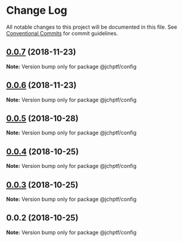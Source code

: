 # Change Log

All notable changes to this project will be documented in this file.
See [Conventional Commits](https://conventionalcommits.org) for commit guidelines.

## [0.0.7](https://github.com/jheinnic/portfolio-monorepo/compare/@jchptf/config@0.0.6...@jchptf/config@0.0.7) (2018-11-23)

**Note:** Version bump only for package @jchptf/config





## [0.0.6](https://github.com/jheinnic/portfolio-monorepo/compare/@jchptf/config@0.0.5...@jchptf/config@0.0.6) (2018-11-23)

**Note:** Version bump only for package @jchptf/config





## [0.0.5](https://github.com/jheinnic/portfolio-monorepo/compare/@jchptf/config@0.0.4...@jchptf/config@0.0.5) (2018-10-28)

**Note:** Version bump only for package @jchptf/config





## [0.0.4](https://github.com/jheinnic/portfolio-monorepo/compare/@jchptf/config@0.0.3...@jchptf/config@0.0.4) (2018-10-25)

**Note:** Version bump only for package @jchptf/config





## [0.0.3](https://github.com/jheinnic/portfolio-monorepo/compare/@jchptf/config@0.0.2...@jchptf/config@0.0.3) (2018-10-25)

**Note:** Version bump only for package @jchptf/config





## 0.0.2 (2018-10-25)

**Note:** Version bump only for package @jchptf/config
